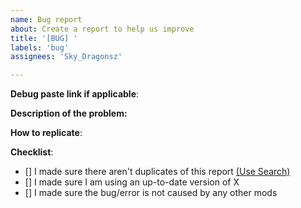 ```yaml
---
name: Bug report
about: Create a report to help us improve
title: '[BUG] '
labels: 'bug'
assignees: 'Sky_Dragonsz'

---
```


**Debug paste link if applicable**:
<!--- Enter /fawe debugpaste in game or in your console and copy the output here -->

**Description of the problem:**
<!--- Include relevant info like errors or a picture of the problem -->

**How to replicate**:
<!--- If you can reproduce the issue please tell us as detailed as possible step by step how to do that -->

**Checklist**:
<!--- Make sure you've completed the following steps (put an "X" between of brackets): -->
- [] I made sure there aren't duplicates of this report [(Use Search)](https://github.com/Skydragonsz/testing-repo/issues?utf8=%E2%9C%93&q=is%3Aissue)
- [] I made sure I am using an up-to-date version of X
- [] I made sure the bug/error is not caused by any other mods

